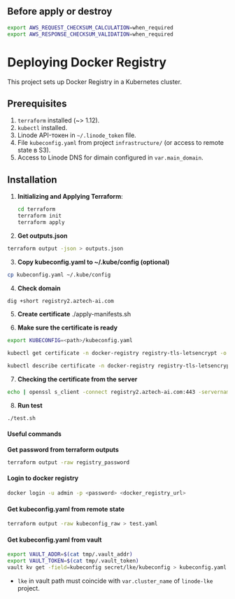 ## Before apply or destroy

```bash
export AWS_REQUEST_CHECKSUM_CALCULATION=when_required
export AWS_RESPONSE_CHECKSUM_VALIDATION=when_required
```

# Deploying Docker Registry

This project sets up Docker Registry in a Kubernetes cluster.

## Prerequisites

1. `terraform` installed (~> 1.12).
2. `kubectl` installed.
3. Linode API-токен in `~/.linode_token` file.
4. File `kubeconfig.yaml` from project `infrastructure/` (or access to remote state в S3).
5. Access to Linode DNS for dimain configured in `var.main_domain`.

## Installation

1. **Initializing and Applying Terraform**:
   ```bash
   cd terraform
   terraform init
   terraform apply
   ```
2. **Get outputs.json**

```bash
terraform output -json > outputs.json
```

3. **Copy kubeconfig.yaml to ~/.kube/config (optional)**

```bash
cp kubeconfig.yaml ~/.kube/config
```

4. **Check domain**

```bash
dig +short registry2.aztech-ai.com
```

5. **Create certificate**
   ./apply-manifests.sh

6. **Make sure the certificate is ready**

```bash
export KUBECONFIG=<path>/kubeconfig.yaml

kubectl get certificate -n docker-registry registry-tls-letsencrypt -o jsonpath='{.status.conditions[?(@.type=="Ready")].status}'

kubectl describe certificate -n docker-registry registry-tls-letsencrypt
```

7. **Checking the certificate from the server**

```bash
echo | openssl s_client -connect registry2.aztech-ai.com:443 -servername registry2.aztech-ai.com 2>/dev/null | openssl x509 -noout -issuer -subject -dates

```

8. **Run test**

```bash
./test.sh
```

#### Useful commands

**Get password from terraform outputs**

```bash
terraform output -raw registry_password
```

#### Login to docker registry

```bash
docker login -u admin -p <password> <docker_registry_url>
```

#### Get kubeconfig.yaml from remote state

```bash
terraform output -raw kubeconfig_raw > test.yaml
```

#### Get kubeconfig.yaml from vault

```bash
export VAULT_ADDR=$(cat tmp/.vault_addr)
export VAULT_TOKEN=$(cat tmp/.vault_token)
vault kv get -field=kubeconfig secret/lke/kubeconfig > kubeconfig.yaml
```

- `lke` in vault path must coincide with `var.cluster_name` of `linode-lke` project.
